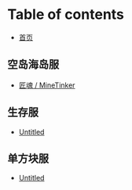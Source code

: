 # Table of contents

* [首页](README.md)

## 空岛海岛服 <a id="kong-dao"></a>

* [匠魂 / MineTinker](kong-dao/minetinker.md)

## 生存服

* [Untitled](sheng-cun-fu/untitled.md)

## 单方块服

* [Untitled](dan-fang-kuai-fu/untitled.md)

